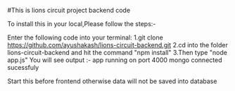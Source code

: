 #This is lions circuit project backend code

To install this in your local,Please follow the steps:-

Enter the following code into your terminal:
1.git clone https://github.com/ayushakash/lions-circuit-backend.git
2.cd into the folder lions-circuit-backend and hit the command "npm install"
3.Then type "node app.js"
You will see output :- 
app running on port 4000
mongo connected sucessfuly

Start this before frontend otherwise data will not be saved into database
